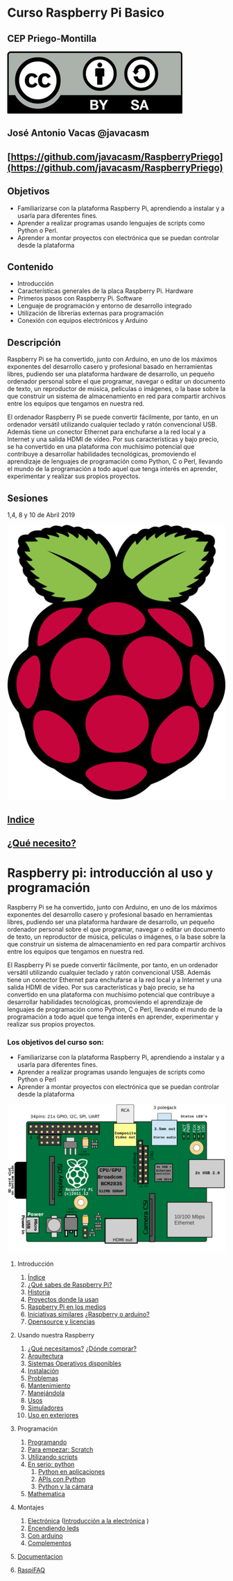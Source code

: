 # Curso Raspberry Pi Basico

## CEP Priego-Montilla

![CC](./images/Licencia_CC.png)

## José Antonio Vacas  @javacasm

## [https://github.com/javacasm/RaspberryPriego](https://github.com/javacasm/RaspberryPriego)

## Objetivos

* Familiarizarse con la plataforma Raspberry Pi, aprendiendo a instalar y a usarla para diferentes fines.
* Aprender a realizar programas usando lenguajes de scripts como Python o Perl.
* Aprender a montar proyectos con electrónica que se puedan controlar desde la plataforma

## Contenido

* Introducción
* Características generales de la placa Raspberry Pi. Hardware
* Primeros pasos con Raspberry Pi. Software
* Lenguaje de programación y entorno de desarrollo integrado
* Utilización de librerías externas para programación
* Conexión con equipos electrónicos y Arduino


## Descripción

Raspberry Pi se ha convertido, junto con Arduino, en uno de los máximos exponentes del desarrollo casero y profesional basado en herramientas libres, pudiendo ser una plataforma hardware de desarrollo, un pequeño ordenador personal sobre el que programar, navegar o editar un documento de texto, un reproductor de música, películas o imágenes, o la base sobre la que construir un sistema de almacenamiento en red para compartir archivos entre los equipos que tengamos en nuestra red.

El ordenador Raspberry Pi se puede convertir fácilmente, por tanto, en un ordenador versátil utilizando cualquier teclado y ratón convencional USB. Además tiene un conector Ethernet para enchufarse a la red local y a Internet y una salida HDMI de vídeo. Por sus características y bajo precio, se ha convertido en una plataforma con muchísimo potencial que contribuye a desarrollar habilidades tecnológicas, promoviendo el aprendizaje de lenguajes de programación como Python, C o Perl, llevando el mundo de la programación a todo aquel que tenga interés en aprender, experimentar y realizar sus propios proyectos.

## Sesiones
1,4, 8 y 10 de Abril 2019

![raspberry](./images/logoRasp.png)

## [Indice](./contenidos/indice.md)

## [¿Qué necesito?](./materiales.md)

[](#raspberry-pi)Raspberry pi: introducción al uso y programación
================================================================

Raspberry Pi se ha convertido, junto con Arduino, en uno de los máximos exponentes del desarrollo casero y profesional basado en herramientas libres, pudiendo ser una plataforma hardware de desarrollo, un pequeño ordenador personal sobre el que programar, navegar o editar un documento de texto, un reproductor de música, películas o imágenes, o la base sobre la que construir un sistema de almacenamiento en red para compartir archivos entre los equipos que tengamos en nuestra red.

El Raspberry Pi se puede convertir fácilmente, por tanto, en un ordenador versátil utilizando cualquier teclado y ratón convencional USB. Además tiene un conector Ethernet para enchufarse a la red local y a Internet y una salida HDMI de vídeo. Por sus características y bajo precio, se ha convertido en una plataforma con muchísimo potencial que contribuye a desarrollar habilidades tecnológicas, promoviendo el aprendizaje de lenguajes de programación como Python, C o Perl, llevando el mundo de la programación a todo aquel que tenga interés en aprender, experimentar y realizar sus propios proyectos.

### Los objetivos del curso son:

* Familiarizarse con la plataforma Raspberry Pi, aprendiendo a instalar y a usarla para
diferentes fines.
* Aprender a realizar programas usando lenguajes de scripts como Python o Perl
* Aprender a montar proyectos con electrónica que se puedan controlar desde la plataforma

![esquema](./images/esquema.png)

1. Introducción
	1. [Índice](./contenidos/indice.md)
	1. [¿Qué sabes de Raspberry Pi?](./contenidos/encuestaInicial.md)
	1. [Historia](./contenidos/historia.md)
	1. [Proyectos donde la usan](./contenidos/proyectos.md)
	1. [Raspberry Pi en los medios](./contenidos/raspiMedios.md)
	1. [Iniciativas similares](./contenidos/iniciativasSimilares.md) [¿Raspberry o arduino?](./contenidos/raspberryVSarduino.md)
	1. [Opensource y licencias](./contenidos/OpenSource.md)


1. Usando nuestra Raspberry
	1. [¿Qué necesitamos?](./contenidos/equipo.md) [¿Dónde comprar?](./dondeyquecompar.md)
	1. [Arquitectura](./contenidos/estructura.md)
	1. [Sistemas Operativos disponibles](./contenidos/sos.md)
	1. [Instalación](./contenidos/instalacion.md)
	1. [Problemas](./contenidos/problemas.md)
	1. [Mantenimiento](./contenidos/mantenimiento.md)
	1. [Manejándola](./contenidos/manejando.md)
	1. [Usos](./contenidos/usos.md)
	1. [Simuladores](./contenidos/simuladores.md)
	1. [Uso en exteriores](./contenidos/Exteriores.md)

1. Programación
	1. [Programando](./contenidos/programando.md)
	1. [Para empezar: Scratch](./contenidos/scratch.md)
	1. [Utilizando scripts](./contenidos/shell.md)
	1. [En serio: python](./contenidos/python.md)
		1. [Python en aplicaciones](./contenidos/aplicaciones.md)
		1. [APIs con Python](./contenidos/apis.md)
		1. [Python y la cámara](./contenidos/openCV.md)
	1. [Mathematica](./contenidos/mathematicaPi.md)

1. Montajes
	1. [Electrónica](./contenidos/electronica.md) ([Introducción a la electrónica](./contenidos/introElectronica.pdf)  )
	1. [Encendiendo leds](./contenidos/leds.md)
	1. [Con arduino](./contenidos/ConectandoArduino-.pdf)
	1. [Complementos](./contenidos/complementos.md)

1. [Documentacion](./contenidos/documentacion.md)

1. [RaspiFAQ](./contenidos/RaspiFAQ.md)
